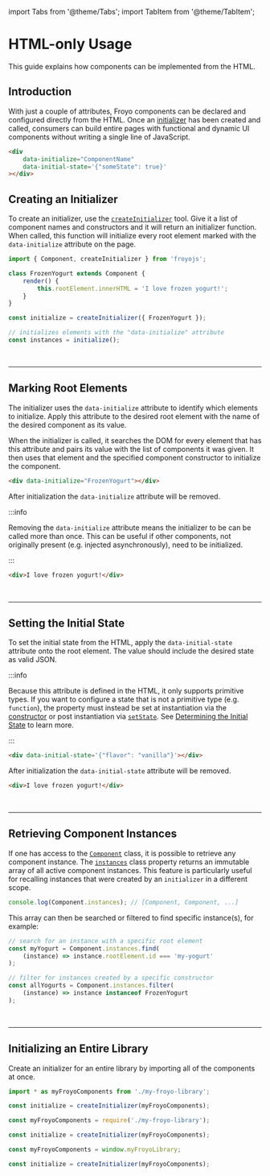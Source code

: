 import Tabs from '@theme/Tabs';
import TabItem from '@theme/TabItem';

# HTML-only Usage

This guide explains how components can be implemented from the HTML.

## Introduction

With just a couple of attributes, Froyo components can be declared and configured directly from the HTML. Once an [initializer](#creating-an-initializer) has been created and called, consumers can build entire pages with functional and dynamic UI components without writing a single line of JavaScript.

```html
<div
    data-initialize="ComponentName"
    data-initial-state='{"someState": true}'
></div>
```

## Creating an Initializer

To create an initializer, use the [`createInitializer`](../api/create-initializer.md) tool. Give it a list of component names and constructors and it will return an initializer function. When called, this function will initialize every root element marked with the `data-initialize` attribute on the page.

```js
import { Component, createInitializer } from 'froyojs';

class FrozenYogurt extends Component {
    render() {
        this.rootElement.innerHTML = 'I love frozen yogurt!';
    }
}

const initialize = createInitializer({ FrozenYogurt });

// initializes elements with the "data-initialize" attribute
const instances = initialize();
```

<br />

---

## Marking Root Elements

The initializer uses the `data-initialize` attribute to identify which elements to initialize. Apply this attribute to the desired root element with the name of the desired component as its value.

When the initializer is called, it searches the DOM for every element that has this attribute and pairs its value with the list of components it was given. It then uses that element and the specified component constructor to initialize the component.

```html
<div data-initialize="FrozenYogurt"></div>
```

After initialization the `data-initialize` attribute will be removed.

:::info

Removing the `data-initialize` attribute means the initializer to be can be called more than once. This can be useful if other components, not originally present (e.g. injected asynchronously), need to be initialized.

:::

```html
<div>I love frozen yogurt!</div>
```

<br />

---

## Setting the Initial State

To set the initial state from the HTML, apply the `data-initial-state` attribute onto the root element. The value should include the desired state as valid JSON.

:::info

Because this attribute is defined in the HTML, it only supports primitive types. If you want to configure a state that is not a primitive type (e.g. `function`), the property must instead be set at instantiation via the [constructor](../api/component.md#constructor) or post instantiation via [`setState`](../api/component.md#setstate). See [Determining the Initial State](./component-lifecycle.md#determining-the-initial-state) to learn more.

:::

```html
<div data-initial-state='{"flavor": "vanilla"}'></div>
```

After initialization the `data-initial-state` attribute will be removed.

```html
<div>I love frozen yogurt!</div>
```

<br />

---

## Retrieving Component Instances

If one has access to the [`Component`](../api/component.md) class, it is possible to retrieve any component instance. The [`instances`](../api/component.md#instances) class property returns an immutable array of all active component instances. This feature is particularly useful for recalling instances that were created by an `initializer` in a different scope.

```js
console.log(Component.instances); // [Component, Component, ...]
```

This array can then be searched or filtered to find specific instance(s), for example:

```js
// search for an instance with a specific root element
const myYogurt = Component.instances.find(
    (instance) => instance.rootElement.id === 'my-yogurt'
);

// filter for instances created by a specific constructor
const allYogurts = Component.instances.filter(
    (instance) => instance instanceof FrozenYogurt
);
```

<br />

---

## Initializing an Entire Library

Create an initializer for an entire library by importing all of the components at once.

<Tabs>
<TabItem value="es6" label="ES6" default>

```js
import * as myFroyoComponents from './my-froyo-library';

const initialize = createInitializer(myFroyoComponents);
```

</TabItem>
<TabItem value="commonjs" label="CommonJS">

```js
const myFroyoComponents = require('./my-froyo-library');

const initialize = createInitializer(myFroyoComponents);
```

</TabItem>
<TabItem value="browser" label="Browser (CDN)">

```js
const myFroyoComponents = window.myFroyoLibrary;

const initialize = createInitializer(myFroyoComponents);
```

</TabItem>
</Tabs>

